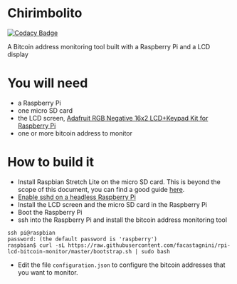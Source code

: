 # Chirimbolito

[![Codacy Badge](https://api.codacy.com/project/badge/Grade/09b74b48abd44905892de63270b0e77d)](https://www.codacy.com/app/facastagnini_2/chirimbolito?utm_source=github.com&utm_medium=referral&utm_content=facastagnini/chirimbolito&utm_campaign=badger)

A Bitcoin address monitoring tool built with a Raspberry Pi and a LCD display

# You will need
- a Raspberry Pi
- one micro SD card
- the LCD screen, [Adafruit RGB Negative 16x2 LCD+Keypad Kit for Raspberry Pi](https://www.adafruit.com/product/1110)
- one or more bitcoin address to monitor

# How to build it
- Install Raspbian Stretch Lite on the micro SD card. This is beyond the scope of this document, you can find a good guide [here](https://www.raspberrypi.org/downloads/raspbian/).
- [Enable sshd on a headless Raspberry Pi](https://www.raspberrypi.org/documentation/remote-access/ssh/)
- Install the LCD screen and the micro SD card in the Raspberry Pi
- Boot the Raspberry Pi
- ssh into the Raspberry Pi and install the bitcoin address monitoring tool
```
ssh pi@raspbian
password: (the default password is 'raspberry')
raspbian$ curl -sL https://raw.githubusercontent.com/facastagnini/rpi-lcd-bitcoin-monitor/master/bootstrap.sh | sudo bash
```
- Edit the file `configuration.json` to configure the bitcoin addresses that you want to monitor.
